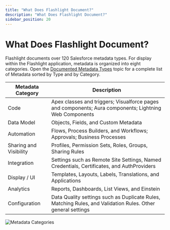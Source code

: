 ```yaml
---
title: "What Does Flashlight Document?"
description: "What Does Flashlight Document?"
sidebar_position: 20
---
```


# What Does Flashlight Document?

Flashlight documents over 120 Salesforce metadata types. For display within the Flashlight
application, metadata is organized into eight categories. Open the
[Documented Metadata Types](/docs/platgovsalesforceflashlight/cleanup/documented_metadata_types.md) topic for a complete list of Metadata
sorted by Type and by Category.

| Metadata Category      | Description                                                                                                 |
| ---------------------- | ----------------------------------------------------------------------------------------------------------- |
| Code                   | Apex classes and triggers; Visualforce pages and components; Aura components; Lightning Web Components      |
| Data Model             | Objects, Fields, and Custom Metadata                                                                        |
| Automation             | Flows, Process Builders, and Workflows; Approvals; Business Processes                                       |
| Sharing and Visibility | Profiles, Permission Sets, Roles, Groups, Sharing Rules                                                     |
| Integration            | Settings such as Remote Site Settings, Named Credentials, Certificates, and AuthProviders                   |
| Display / UI           | Templates, Layouts, Labels, Translations, and Applications                                                  |
| Analytics              | Reports, Dashboards, List Views, and Einstein                                                               |
| Configuration          | Data Quality settings such as Duplicate Rules, Matching Rules, and Validation Rules. Other general settings |

![Metadata Categories](/images/platgovsalesforceflashlight/metadata_categories_800x511.webp)
